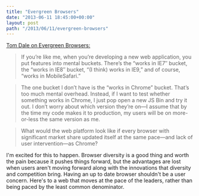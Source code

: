 ```yaml
---
title: "Evergreen Browsers"
date: "2013-06-11 18:45:00+00:00"
layout: post
path: "/2013/06/11/evergreen-browsers"
---
```


[Tom Dale on Evergreen Browsers:][evergreen]

>If you’re like me, when you’re developing a new web application, you put features into mental buckets. There’s the “works in IE7″ bucket, the “works in IE8″ bucket, “(I think) works in IE9,” and of course, “works in MobileSafari.”

>The one bucket I don’t have is the “works in Chrome” bucket. That’s too much mental overhead. Instead, if I want to test whether something works in Chrome, I just pop open a new JS Bin and try it out. I don’t worry about which version they’re on—I assume that by the time my code makes it to production, my users will be on more-or-less the same version as me.

>What would the web platform look like if every browser with significant market share updated itself at the same pace—and lack of user intervention—as Chrome?

I'm excited for this to happen.  Browser diversity is a good thing and worth the pain because it pushes things forward, but the advantages are lost when users aren't moving forward along with the innovations that diversity and competition bring.  Having an up to date browser shouldn't be a user concern.  Here's to a web that moves at the pace of the leaders, rather than being paced by the least common denominator.


[evergreen]:http://tomdale.net/2013/05/evergreen-browsers/


